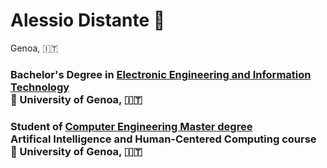 # Alessio Distante :telescope:
Genoa, :it:

### Bachelor's Degree in [Electronic Engineering and Information Technology](https://corsi.unige.it/corsi/9273) <br> :round_pushpin: University of Genoa, :it:

### Student of [Computer Engineering Master degree](https://corsi.unige.it/corsi/11160/) <br> Artifical Intelligence and Human-Centered Computing course <br>:round_pushpin: University of Genoa, :it:


